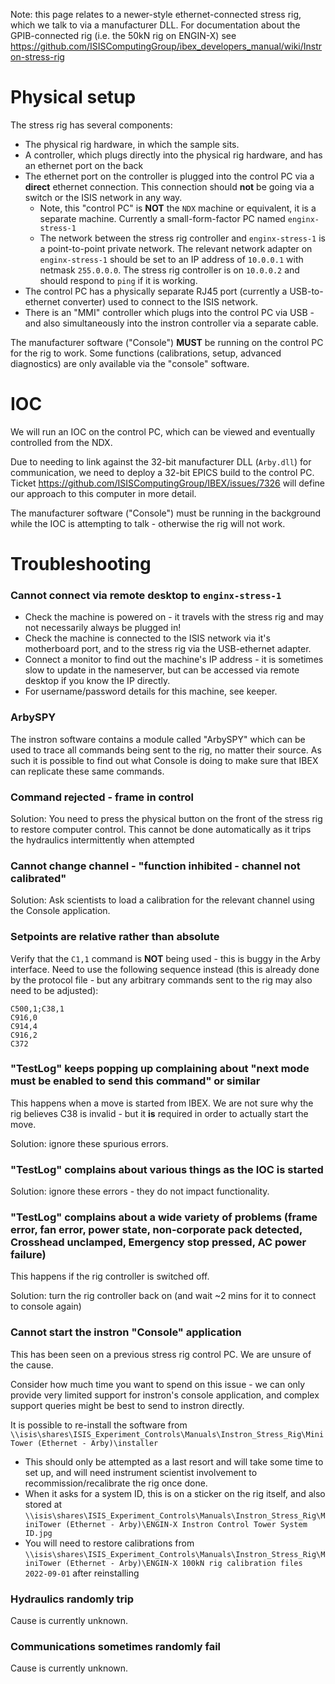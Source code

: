 Note: this page relates to a newer-style ethernet-connected stress rig, which we talk to via a manufacturer DLL. For documentation about the GPIB-connected rig (i.e. the 50kN rig on ENGIN-X) see https://github.com/ISISComputingGroup/ibex_developers_manual/wiki/Instron-stress-rig


# Physical setup

The stress rig has several components:
- The physical rig hardware, in which the sample sits.
- A controller, which plugs directly into the physical rig hardware, and has an ethernet port on the back
- The ethernet port on the controller is plugged into the control PC via a **direct** ethernet connection. This connection should **not** be going via a switch or the ISIS network in any way.
  * Note, this "control PC" is **NOT** the `NDX` machine or equivalent, it is a separate machine. Currently a small-form-factor PC named `enginx-stress-1`
  * The network between the stress rig controller and `enginx-stress-1` is a point-to-point private network. The relevant network adapter on `enginx-stress-1` should be set to an IP address of `10.0.0.1` with netmask `255.0.0.0`. The stress rig controller is on `10.0.0.2` and should respond to `ping` if it is working.
- The control PC has a physically separate RJ45 port (currently a USB-to-ethernet converter) used to connect to the ISIS network.
- There is an "MMI" controller which plugs into the control PC via USB - and also simultaneously into the instron controller via a separate cable.

The manufacturer software ("Console") **MUST** be running on the control PC for the rig to work. Some functions (calibrations, setup, advanced diagnostics) are only available via the "console" software.

# IOC

We will run an IOC on the control PC, which can be viewed and eventually controlled from the NDX.

Due to needing to link against the 32-bit manufacturer DLL (`Arby.dll`) for communication, we need to deploy a 32-bit EPICS build to the control PC. Ticket https://github.com/ISISComputingGroup/IBEX/issues/7326 will define our approach to this computer in more detail.

The manufacturer software ("Console") must be running in the background while the IOC is attempting to talk - otherwise the rig will not work.

# Troubleshooting

### Cannot connect via remote desktop to `enginx-stress-1`

- Check the machine is powered on - it travels with the stress rig and may not necessarily always be plugged in!
- Check the machine is connected to the ISIS network via it's motherboard port, and to the stress rig via the USB-ethernet adapter.
- Connect a monitor to find out the machine's IP address - it is sometimes slow to update in the nameserver, but can be accessed via remote desktop if you know the IP directly.
- For username/password details for this machine, see keeper.

### ArbySPY

The instron software contains a module called "ArbySPY" which can be used to trace all commands being sent to the rig, no matter their source. As such it is possible to find out what Console is doing to make sure that IBEX can replicate these same commands.

### Command rejected - frame in control

Solution: You need to press the physical button on the front of the stress rig to restore computer control. This cannot be done automatically as it trips the hydraulics intermittently when attempted

### Cannot change channel - "function inhibited - channel not calibrated"

Solution: Ask scientists to load a calibration for the relevant channel using the Console application.

### Setpoints are relative rather than absolute

Verify that the `C1,1` command is **NOT** being used - this is buggy in the Arby interface. Need to use the following sequence instead (this is already done by the protocol file - but any arbitrary commands sent to the rig may also need to be adjusted):

```
C500,1;C38,1
C916,0
C914,4
C916,2
C372
```

### "TestLog" keeps popping up complaining about "next mode must be enabled to send this command" or similar

This happens when a move is started from IBEX. We are not sure why the rig believes C38 is invalid - but it **is** required in order to actually start the move.

Solution: ignore these spurious errors.

### "TestLog" complains about various things as the IOC is started

Solution: ignore these errors - they do not impact functionality.

### "TestLog" complains about a wide variety of problems (frame error, fan error, power state, non-corporate pack detected, Crosshead unclamped, Emergency stop pressed, AC power failure)

This happens if the rig controller is switched off. 

Solution: turn the rig controller back on (and wait ~2 mins for it to connect to console again)

### Cannot start the instron "Console" application

This has been seen on a previous stress rig control PC. We are unsure of the cause.

Consider how much time you want to spend on this issue - we can only provide very limited support for instron's console application, and complex support queries might be best to send to instron directly.

It is possible to re-install the software from `\\isis\shares\ISIS_Experiment_Controls\Manuals\Instron_Stress_Rig\MiniTower (Ethernet - Arby)\installer`
- This should only be attempted as a last resort and will take some time to set up, and will need instrument scientist involvement to recommission/recalibrate the rig once done.
- When it asks for a system ID, this is on a sticker on the rig itself, and also stored at `\\isis\shares\ISIS_Experiment_Controls\Manuals\Instron_Stress_Rig\MiniTower (Ethernet - Arby)\ENGIN-X Instron Control Tower System ID.jpg`
- You will need to restore calibrations from `\\isis\shares\ISIS_Experiment_Controls\Manuals\Instron_Stress_Rig\MiniTower (Ethernet - Arby)\ENGIN-X 100kN rig calibration files 2022-09-01` after reinstalling

### Hydraulics randomly trip

Cause is currently unknown.

### Communications sometimes randomly fail

Cause is currently unknown.